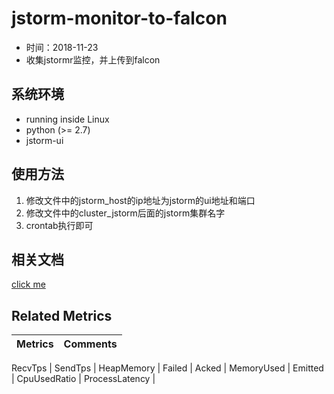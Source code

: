 # jstorm-monitor-to-falcon

- 时间：2018-11-23
- 收集jstormr监控，并上传到falcon

## 系统环境

- running inside Linux
- python (>= 2.7)
- jstorm-ui


## 使用方法
1. 修改文件中的jstorm_host的ip地址为jstorm的ui地址和端口
2. 修改文件中的cluster_jstorm后面的jstorm集群名字
3. crontab执行即可

## 相关文档
[click me](https://github.com/alibaba/jstorm)

## Related Metrics

Metrics | Comments
--- | ---

RecvTps | 
SendTps | 
HeapMemory | 
Failed | 
Acked | 
MemoryUsed | 
Emitted | 
CpuUsedRatio | 
ProcessLatency | 
